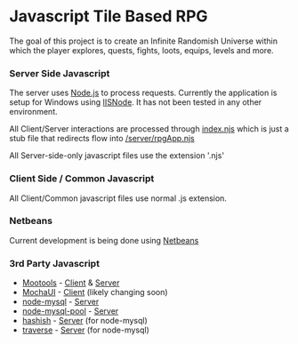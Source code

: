 Javascript Tile Based RPG
=========================

The goal of this project is to create an Infinite Randomish Universe within which the player explores, quests, fights, loots, equips, levels and more.

### Server Side Javascript


The server uses [Node.js](http://www.nodejs.org) to process requests.
Currently the application is setup for Windows using [IISNode](https://github.com/tjanczuk/iisnode).
It has not been tested in any other environment.

All Client/Server interactions are processed through [index.njs](https://github.com/Probed/RPG/blob/master/index.njs) which is just a stub file that redirects flow into [/server/rpgApp.njs](https://github.com/Probed/RPG/blob/master/server/rpgApp.njs)

All Server-side-only javascript files use the extension '.njs'


### Client Side / Common Javascript

All Client/Common javascript files use normal .js extension.


### Netbeans


Current development is being done using [Netbeans](http://www.netbeans.org/)

### 3rd Party Javascript

* [Mootools](http://www.mootools.com) - [Client](https://github.com/Probed/RPG/tree/master/client/mootools) & [Server](https://github.com/Probed/RPG/blob/master/server/mootools-core-1.4.2-server.njs)
* [MochaUI](http://mochaui.org/) - [Client](https://github.com/Probed/RPG/tree/master/client/mochaui) (likely changing soon)
* [node-mysql](https://github.com/felixge/node-mysql) - [Server](https://github.com/Probed/RPG/tree/master/node_modules)
* [node-mysql-pool](https://github.com/Kijewski/node-mysql-pool) - [Server](https://github.com/Probed/RPG/tree/master/node_modules)
* [hashish](http://github.com/substack/node-hashish) - [Server](https://github.com/Probed/RPG/tree/master/node_modules) (for node-mysql)
* [traverse](http://github.com/substack/js-traverse) - [Server](https://github.com/Probed/RPG/tree/master/node_modules) (for node-mysql)

